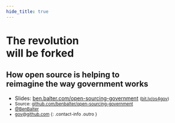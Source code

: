 ```yaml
---
hide_title: true
---
```


# The revolution<br />will be forked

## How open source is helping to<br />reimagine the way government works

* Slides: [ben.balter.com/open-sourcing-government](http://ben.balter.com/open-sourcing-government) <small>([bit.ly/os4gov](http://bit.ly/os4gov))
* Source: [github.com/benbalter/open-sourcing-government](http://github.com/benbalter/epen-sourcing-government)
* [@BenBalter](http://twitter.com/benbalter)
* <gov@github.com>
{: .contact-info .outro }
